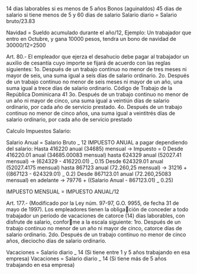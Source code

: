 14 dias laborables si es menos de 5 años
Bonos (aguinaldos) 45 dias de salario si tiene menos de 5 y 60 dias de salario
Salario diario = Salario bruto/23.83

Navidad = Sueldo acumulado durante el año/12, Ejemplo: Un trabajador que entro en Octubre, y gana 10000 pesos, tendra
un bono de navidad de 30000/12=2500

Art. 80.- El empleador que ejerza el desahucio debe pagar al
trabajador un auxilio de cesantía cuyo importe se fijará de
acuerdo con las reglas siguientes:
1o. Después de un trabajo continuo no menor de tres
meses ni mayor de seis, una suma igual a seis días
de salario ordinario.
2o. Después de un trabajo continuo no menor de seis
meses ni mayor de un año, una suma igual a trece
días de salario ordinario.
Código de Trabajo de la República Dominicana 41
3o. Después de un trabajo continuo no menor de un año
ni mayor de cinco, una suma igual a veintiún días de
salario ordinario, por cada año de servicio prestado.
4o. Después de un trabajo continuo no menor de cinco
años, una suma igual a veintitrés días de salario ordinario, por cada año de servicio prestado

Calculo Impuestos Salario:

Salario Anual = Salario Bruto _ 12
IMPUESTO ANUAL a pagar dependiendo del salario:
Hasta 416220 anual (34685) mensual -> Impuesto = 0
Desde 416220.01 anual (34685.00083 mensual) hasta 624329 anual (52027.41 mensual) -> (624329 - 416220.01) _ 0.15
Desde 624329.01 anual (52027.4175 mensual) hasta 867123 anual (72.260,25 mensual) -> 31216 + ((867123 - 624329.01) _ 0.2)
Desde 867123.01 anual (72.260,25083 mensual) en adelante -> 79776 + ((Salario Anual - 867123.01) _ 0.25)

IMPUESTO MENSUAL = IMPUESTO ANUAL/12

Art. 177.- (Modificado por la Ley núm. 97-97, G.O. 9955, de
fecha 31 de mayo de 1997). Los empleadores tienen la obligación de conceder a todo trabajador un período de vacaciones
de catorce (14) días laborables, con disfrute de salario, conforme a la escala siguiente:
1ro. Después de un trabajo continuo no menor de un año
ni mayor de cinco, catorce días de salario ordinario.
2do. Después de un trabajo continuo no menor de cinco
años, dieciocho días de salario ordinario.

Vacaciones = Salario diario _ 14 (Si tiene entre 1 y 5 años trabajando en esa empresa)
Vacaciones = Salario diario _ 14 (Si tiene más de 5 años trabajando en esa empresa)
